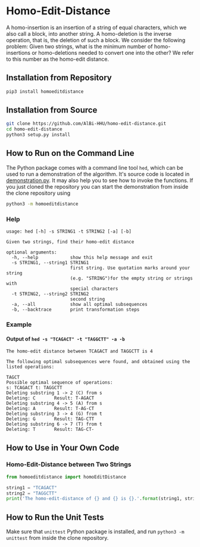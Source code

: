 # Homo-Edit-Distance

A homo-insertion is an insertion of a string of equal characters, which we also call a block, into another string. A homo-deletion is the inverse operation, that is, the deletion of such a block. We consider the following problem: Given two strings, what is the minimum number of homo-insertions or homo-deletions needed to convert one into the other? We refer to this number as the homo-edit distance.

## Installation from Repository

```sh
pip3 install homoeditdistance
```

## Installation from Source

```sh
git clone https://github.com/AlBi-HHU/homo-edit-distance.git
cd homo-edit-distance
python3 setup.py install
```

## How to Run on the Command Line

The Python package comes with a command line tool `hed`, which can be used to run a demonstration of the algorithm. It's source code is located in [demonstration.py](homoeditdistance/demonstration.py). It may also help you to see how to invoke the functions. If you just cloned the repository you can start the demonstration from inside the clone repository using

```sh
python3 -m homoeditdistance
```

### Help

```
usage: hed [-h] -s STRING1 -t STRING2 [-a] [-b]

Given two strings, find their homo-edit distance

optional arguments:
  -h, --help            show this help message and exit
  -s STRING1, --string1 STRING1
                        first string. Use quotation marks around your string
                        (e.g. "STRING")for the empty string or strings with
                        special characters
  -t STRING2, --string2 STRING2
                        second string
  -a, --all             show all optimal subsequences
  -b, --backtrace       print transformation steps
```

### Example

#### Output of `hed -s "TCAGACT" -t "TAGGCTT" -a -b`

```
The homo-edit distance between TCAGACT and TAGGCTT is 4

The following optimal subsequences were found, and obtained using the listed operations:

TAGCT
Possible optimal sequence of operations:
s: TCAGACT t: TAGGCTT
Deleting substring 1 -> 2 (C) from s
Deleting: C       Result: T-AGACT
Deleting substring 4 -> 5 (A) from s
Deleting: A       Result: T-AG-CT
Deleting substring 3 -> 4 (G) from t
Deleting: G       Result: TAG-CTT
Deleting substring 6 -> 7 (T) from t
Deleting: T       Result: TAG-CT-
```

## How to Use in Your Own Code

### Homo-Edit-Distance between Two Strings

```python
from homoeditdistance import homoEditDistance

string1 = "TCAGACT"
string2 = "TAGGCTT"
print('The homo-edit-distance of {} and {} is {}.'.format(string1, string2, homoEditDistance(string1, string2, 0)['hed']))
```

## How to Run the Unit Tests

Make sure that `unittest` Python package is installed, and run `python3 -m unittest` from inside the clone repository.
